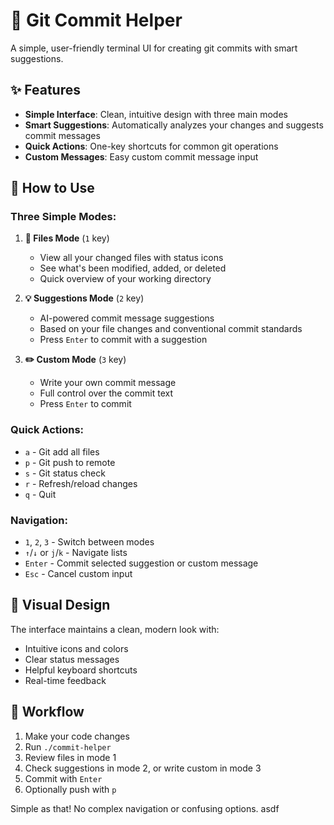 # 🚀 Git Commit Helper

A simple, user-friendly terminal UI for creating git commits with smart suggestions.

## ✨ Features

- **Simple Interface**: Clean, intuitive design with three main modes
- **Smart Suggestions**: Automatically analyzes your changes and suggests commit messages
- **Quick Actions**: One-key shortcuts for common git operations
- **Custom Messages**: Easy custom commit message input

## 🎯 How to Use

### Three Simple Modes:

1. **📁 Files Mode** (`1` key)
   - View all your changed files with status icons
   - See what's been modified, added, or deleted
   - Quick overview of your working directory

2. **💡 Suggestions Mode** (`2` key) 
   - AI-powered commit message suggestions
   - Based on your file changes and conventional commit standards
   - Press `Enter` to commit with a suggestion

3. **✏️ Custom Mode** (`3` key)
   - Write your own commit message
   - Full control over the commit text
   - Press `Enter` to commit

### Quick Actions:
- `a` - Git add all files
- `p` - Git push to remote
- `s` - Git status check
- `r` - Refresh/reload changes
- `q` - Quit

### Navigation:
- `1`, `2`, `3` - Switch between modes
- `↑`/`↓` or `j`/`k` - Navigate lists
- `Enter` - Commit selected suggestion or custom message
- `Esc` - Cancel custom input

## 🎨 Visual Design

The interface maintains a clean, modern look with:
- Intuitive icons and colors
- Clear status messages
- Helpful keyboard shortcuts
- Real-time feedback

## 🚦 Workflow

1. Make your code changes
2. Run `./commit-helper`
3. Review files in mode 1
4. Check suggestions in mode 2, or write custom in mode 3
5. Commit with `Enter`
6. Optionally push with `p`

Simple as that! No complex navigation or confusing options.
asdf